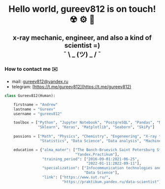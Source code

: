 <h1 align="center">Hello world, gureev812 is on touch! ☢ ⚙ 🥼</a> 

<h2 align="center">x-ray mechanic, engineer, and also a kind of scientist =) <br /> ¯ \ _ (ツ) _ / ¯ </h2>

### How to contact me ✉️
- mail: [gureev812@yandex.ru](mailto:gureev812@yandex.ru)
- telegram: [https://t.me/gureev812](https://t.me/gureev812)

```python
class Gureev812(Human):

    firstname = "Andrew"
    lastname = "Gureev"
    username = "gureev812"

    toolbox = ["Python", "Jupyter Notebook", "PostgreSQL", "Pandas", "Numpy",
               "Sklearn", "Keras", "Matplotlib", "Seaborn", "SkiPy"]
               
    passions = ["Math", "Physics", "Chemistry", "Engeneering", "X-ray technologies", 
                "Statistics", "Data Science", "Data analysis", "Machine Learning"]

    education = {"alma_mater": ["The Bonch-Bruevich Saint Petersburg State University of Telecommunications", 
                                "Yandex.Practikum"],
                 "training_period": ["2016-09-01:2021-06-25", 
                                     "2022-01-11:2022-09-11"],
                 "specialization": ["Infocommunication technologies and communication systems", 
                                    "Data Science"],
                 "link": ["https://www.sut.ru/", 
                          "https://praktikum.yandex.ru/data-scientist"]}
```
